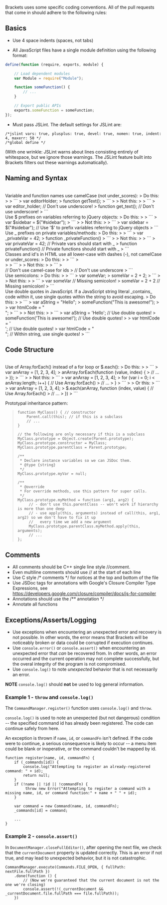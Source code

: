 Brackets uses some specific coding conventions. All of the pull requests that come in should adhere to the following rules:
## Basics ##
* Use 4 space indents (spaces, not tabs)

* All JavaScript files have a single module definition using the following format:

```javascript
define(function (require, exports, module) {

    // Load dependent modules
    var Module = require("Module");

    function someFunction() {
        // ...
    }

    // Export public APIs
    exports.someFunction = someFunction;
});
```

* Must pass JSLint. The default settings for JSLint are:

```
/*jslint vars: true, plusplus: true, devel: true, nomen: true, indent: 4, maxerr: 50 */
/*global define */
```

(With one wrinkle: JSLint warns about lines consisting entirely of whitespace, but we ignore those warnings. The JSLint feature built into Brackets filters out these warnings automatically).

## Naming and Syntax ##
<br/>
Variable and function names use camelCase (not under_scores):
> Do this:
>
> ```
> var editorHolder; 
> function getText();
> ```
>
> Not this:
>
> ```
> var editor_holder; // Don't use underscore!
> function get_text(); // Don't use underscore!
> ```

<br/>
Use $ prefixes on variables referring to jQuery objects:
> Do this:
>
> ```
> var $sidebar = $("#sidebar");
> ```
>
> Not this:
>
> ```
> var sidebar = $("#sidebar"); // Use '$' to prefix variables referring to jQuery objects
> ```

<br/>
Use _ prefixes on private variables/methods:
> Do this:
>
> ```
> var _privateVar = 42;
> function _privateFunction() 
> ```
>
> Not this:
>
> ```
> var privateVar = 42; // Private vars should start with _
> function privateFunction() // Private functions should start with _
> ```

<br/>
Classes and id's in HTML use all lower-case with dashes (-), not camelCase or under_scores:
> Do this:
>
> ```
> <div id="search-results">
> <span class="title-wrapper">
> ```
>
> Not this:
>
> ```
> <div id="searchResults">  // Don't use camel-case for ids
> <span class="title_wrapper"> // Don't use underscore
> ```

<br/>
Use semicolons:
> Do this:
>
> ```
> var someVar;
> someVar = 2 + 2;
> ```
>
> Not this:
>
> ```
> var someVar   // Missing semicolon!
> someVar = 2 + 2   // Missing semicolon!
> ```

<br/>
Use double quotes in JavaScript. If a JavaScript string literal _contains_ code within it, use single quotes within the string to avoid escaping.
> Do this:
>
> ```
> var aString = "Hello";
> someFunction("This is awesome!");
>
> var htmlCode = "<div id='some-id' class='some-class'></div>";
> ```
>
> Not this:
>
> ```
> var aString = 'Hello'; // Use double quotes!
> someFunction('This is awesome!'); // Use double quotes!
>
> var htmlCode = '<div id="some-id" class="some-class"></div>'; // Use double quotes!
> var htmlCode = "<div id=\"some-id\" class=\"some-class\"></div>"; // Within string, use single quotes!
> ```


## Code Structure ##
<br/>
Use of Array.forEach() instead of a for loop or $.each():
> Do this:
>
> ```
> var anArray = [1, 2, 3, 4];
> anArray.forEach(function (value, index) {
>     // ...
> });
> ```
>
> Not this:
> ```
> var anArray = [1, 2, 3, 4];
> for (var i = 0; i < anArray.length; i++) {  // Use Array.forEach()
>     // ...
> }
> ```
>
> Or this:
> ```
> var anArray = [1, 2, 3, 4];
> $.each(anArray, function (index, value) {  // Use Array.forEach()
>     // ...
> })
> ```

Prototypal inheritance pattern:
> ```
> function MyClass() { // constructor
>     Parent.call(this); // if this is a subclass
>     // ...
> }
>
> // the following are only necessary if this is a subclass
> MyClass.prototype = Object.create(Parent.prototype);
> MyClass.prototype.constructor = MyClass;
> MyClass.prototype.parentClass = Parent.prototype;
>
> /**
>  * Declare instance variables so we can JSDoc them.
>  * @type {string}
>  */
> MyClass.prototype.myVar = null;
>
> /**
>  * @override
>  * For override methods, use this pattern for super calls.
>  */
> MyClass.prototype.myMethod = function (arg1, arg2) {
>      // - don't use this.parentClass -- won't work if hierarchy is more than one deep
>      // - use apply(this, arguments) instead of call(this, arg1, arg2) so we don't have to fix it up
>      //   every time we add a new argument
>      MyClass.prototype.parentClass.myMethod.apply(this, arguments);
>      // ... 
> };

## Comments ##
* All comments should be C++ single line style //comment.
* Even multiline comments should use // at the start of each line
* Use C style /* comments */ for notices at the top and bottom of the file
* Use JSDoc tags for annotations with Google's Closure Compiler Type Expressions, see https://developers.google.com/closure/compiler/docs/js-for-compiler
* Annotations should use the /** annotation */
* Annotate all functions

## <a name="error_handling"></a>Exceptions/Asserts/Logging ##

* Use exceptions when encountering an unexpected error and recovery is not possible. In other words, the error means that Brackets will be noticeably broken or data could be corrupted if execution continues.
* Use `console.error()` or `console.assert()` when encountering an unexpected error that *can* be recovered from. In other words, an error occurred and the current operation may not complete successfully, but the overal integrity of the program is not compromised.
* Use `console.log()` to note *unexpected* behavior that is not necessarily an error. 

**NOTE** `console.log()` should **not** be used to log general information.

### Example 1 - `throw` and `console.log()` ###

The `CommandManager.register()` function uses `console.log()` and `throw`.

`console.log()` is used to note an unexpected (but not dangerous) condition -- the specified command id has already been registered. The code can continue safely from here.

An exception is thrown if `name`, `id`, or `commandFn` isn't defined. If the code were to continue, a serious consequence is likely to occur -- a menu item could be blank or inoperative, or the command couldn't be mapped by id.

```JS
function register(name, id, commandFn) {
    if (_commands[id]) {
        console.log("Attempting to register an already-registered command: " + id);
        return null;
    }
    if (!name || !id || !commandFn) {
         throw new Error("Attempting to register a command with a missing name, id, or command function:" + name + " " + id);
    }

    var command = new Command(name, id, commandFn);
    _commands[id] = command;

    ...
}

```

### Example 2 - `console.assert()` ###

In `DocumentManager.closeFullEditor()`, after opening the next file, we check that the `currentDocument` property is updated correctly. This is an error if not true, and may lead to unexpected behavior, but it is not catastrophic.

```
CommandManager.execute(Commands.FILE_OPEN, { fullPath: nextFile.fullPath })
    .done(function () {
        // (Now we're guaranteed that the current document is not the one we're closing)
        console.assert(!(_currentDocument && _currentDocument.file.fullPath === file.fullPath));
    })
```